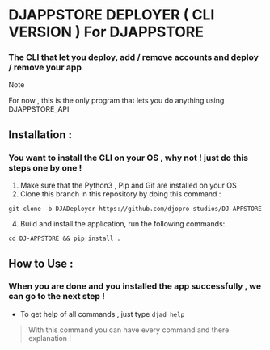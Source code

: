 # DJAPPSTORE DEPLOYER ( CLI VERSION ) For DJAPPSTORE
### The CLI that let you deploy, add / remove accounts and deploy / remove your app

> [!NOTE]
> For now , this is the only program that lets you do anything using DJAPPSTORE_API

## Installation :
### You want to install the CLI on your OS , why not ! just do this steps one by one !

1. Make sure that the Python3 , Pip and Git are installed on your OS
2. Clone this branch in this repository by doing this command : 
```
git clone -b DJADeployer https://github.com/djopro-studios/DJ-APPSTORE
```
4. Build and install the application, run the following commands: 
```
cd DJ-APPSTORE && pip install .
```
## How to Use :
### When you are done and you installed the app successfully , we can go to the next step !

- To get help of all commands , just type `djad help`
> With this command you can have every command and there explanation !
